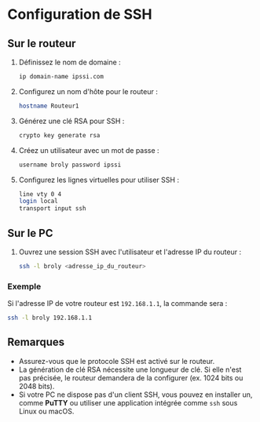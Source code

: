 # Configuration de SSH

## Sur le routeur
1. Définissez le nom de domaine :
   ```bash
   ip domain-name ipssi.com
   ```
2. Configurez un nom d'hôte pour le routeur :
   ```bash
   hostname Routeur1
   ```
3. Générez une clé RSA pour SSH :
   ```bash
   crypto key generate rsa
   ```
4. Créez un utilisateur avec un mot de passe :
   ```bash
   username broly password ipssi
   ```
5. Configurez les lignes virtuelles pour utiliser SSH :
   ```bash
   line vty 0 4
   login local
   transport input ssh
   ```

## Sur le PC
1. Ouvrez une session SSH avec l'utilisateur et l'adresse IP du routeur :
   ```bash
   ssh -l broly <adresse_ip_du_routeur>
   ```

### Exemple
Si l'adresse IP de votre routeur est `192.168.1.1`, la commande sera :
```bash
ssh -l broly 192.168.1.1
```

## Remarques
- Assurez-vous que le protocole SSH est activé sur le routeur.
- La génération de clé RSA nécessite une longueur de clé. Si elle n'est pas précisée, le routeur demandera de la configurer (ex. 1024 bits ou 2048 bits).
- Si votre PC ne dispose pas d'un client SSH, vous pouvez en installer un, comme **PuTTY** ou utiliser une application intégrée comme `ssh` sous Linux ou macOS.
